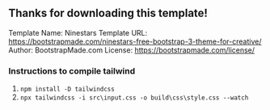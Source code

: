 ## Thanks for downloading this template!

Template Name: Ninestars
Template URL: https://bootstrapmade.com/ninestars-free-bootstrap-3-theme-for-creative/
Author: BootstrapMade.com
License: https://bootstrapmade.com/license/

### Instructions to compile tailwind
1. `npm install -D tailwindcss`
2. `npx tailwindcss -i src\input.css -o build\css\style.css --watch`